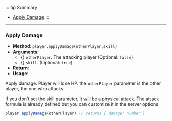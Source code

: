 ::: tip Summary
- [Apply Damage](#apply-damage)
:::
---
### Apply Damage
- **Method**: `player.applyDamage(otherPlayer,skill)`
- **Arguments**:
    - {<Type type='<a href="/classes/player">RpgPlayer</a>' />} `otherPlayer`. The attacking player (Optional: `false`)
    - {<Type type='any' />} `skill`.  (Optional: `true`)
- **Return**: <Type type='object' />   
- **Usage**:

 
Apply damage. Player will lose HP. the `otherPlayer` parameter is the other player, the one who attacks.

If you don't set the skill parameter, it will be a physical attack.
The attack formula is already defined but you can customize it in the server options

```ts
player.applyDamage(otherPlayer) // returns { damage: number }
```

